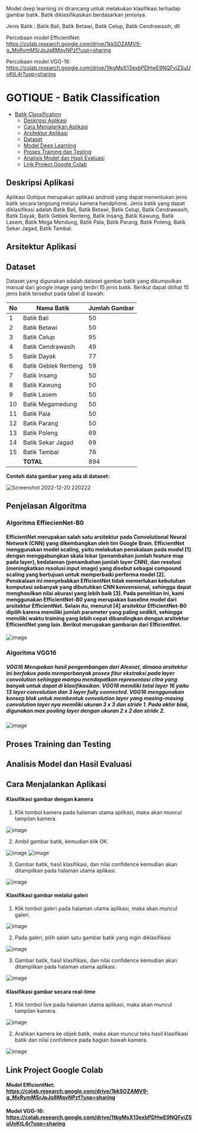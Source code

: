 
Model deep learning ini dirancang untuk melakukan klasifikasi terhadap gambar batik. Batik diklasifikasikan berdasarkan jenisnya. 

Jenis Batik : Batik Bali, Batik Betawi, Batik Celup, Batik Cendrawasih, dll 

Percobaan model EfficientNet: https://colab.research.google.com/drive/1kkSOZAMV9-g_MxRymMSrJpJq8MqvNPzf?usp=sharing

Percobaan model VGG-16: https://colab.research.google.com/drive/1tkgMsX13exbPDHwE9NQFviZSuUoKtL4r?usp=sharing


# GOTIQUE - Batik Classification

- [Batik Classification](#batik-classification)
  - [Deskripsi Aplikasi](#deskripsi-aplikasi)
  - [Cara Menjalankan Aplikasi](#cara-menjalankan-aplikasi)
  - [Arsitektur Aplikasi](#arsitektur-aplikasi)
  - [Dataset](#dataset)
  - [Model Deep Learning](#model-deep-learning)
  - [Proses Training dan Testing](#proses-training-dan-testing)
  - [Analisis Model dan Hasil Evaluasi](#analisis-model-dan-hasil-evaluasi)
  - [Link Project Google Colab](#link-project-google-colab)
  

## Deskripsi Aplikasi
Aplikasi Gotique merupakan aplikasi android yang dapat menentukan jenis batik secara langsung melalui kamera handphone. Jenis batik yang dapat diklasifikasi adalah Batik Bali, Batik Betawi, Batik Celup, Batik Cendrawasih, Batik Dayak, Batik Geblek Renteng, Batik Insang, Batik Kawung, Batik Lasem, Batik Mega Mendung, Batik Pala, Batik Parang, Batik Poleng, Batik Sekar Jagad, Batik Tambal. 

## Arsitektur Aplikasi

## Dataset
Dataset yang digunakan adalah dataset gambar batik yang dikumpulkan manual dari google image yang terdiri 15 jenis batik. Berikut dapat dilihat 15 jenis batik tersebut pada tabel di bawah:

No | Nama Batik | Jumlah Gambar | 
| - | ---------- | -- |
| 1 | Batik Bali | 50 |
| 2 | Batik Betawi | 50 |
| 3 | Batik Celup | 95 |
| 4 | Batik Cendrawasih | 49 |
| 5 | Batik Dayak | 77 |
| 6 | Batik Geblek Renteng | 59 |
| 7 | Batik Insang | 50 |
| 8 | Batik Kawung | 50 |
| 9 | Batik Lasem | 50 |
| 10 | Batik Megamedung | 50 |
| 11 | Batik Pala | 50 |
| 12 | Batik Parang | 50 |
| 13 | Batik Poleng | 69 |
| 14 | Batik Sekar Jagad | 69 |
| 15 | Batik Tambal | 76 |
| | **TOTAL**  | 894 |


**Contoh data gambar yang ada di dataset:**

![Screenshot 2022-12-20 220222](https://user-images.githubusercontent.com/79390341/208685034-086cdb66-e826-446d-9661-d5a4f676d589.png)


## Penjelasan Algoritma

### Algoritma EffiecienNet-B0
####    EfficientNet merupakan salah satu arsitektur pada Convolutional Neural Network (CNN) yang dikembangkan oleh tim Google Brain. EfficientNet menggunakan model scaling, yaitu melakukan penskalaan pada model [1] dengan menggabungkan skala lebar (penambahan jumlah feature map pada layer), kedalaman (penambahan jumlah layer CNN), dan resolusi (meningkatkan resolusi input image) yang disebut sebagai compound scaling yang bertujuan untuk memperbaiki performa model [2]. Penskalaan ini menyebabkan EfficientNet tidak memerlukan kebutuhan komputasi sebanyak yang dibutuhkan CNN konvensional, sehingga dapat menghasilkan nilai akurasi yang lebih baik [3]. Pada penelitian ini, kami menggunakan EfficientNet-B0 yang merupakan baseline model dari arsitektur EfficientNet. Selain itu, menurut [4] arsitektur EfficientNet-B0 dipilih karena memiliki jumlah parameter yang paling sedikit, sehingga memiliki waktu training yang lebih cepat dibandingkan dengan arsitektur EfficientNet yang lain. Berikut merupakan gambaran dari EfficientNet.

![image](https://user-images.githubusercontent.com/80681345/208693996-b46fcd99-b9c0-49cb-92ef-9ed0e744c5dd.png)



### Algoritma VGG16
#####     VGG16 Merupakan hasil pengembangan dari Alexnet, dimana arsitektur ini berfokus pada memperbanyak proses fitur ekstraksi pada layer convolution sehingga mampu mendapatkan representasi citra yang banyak untuk dapat di klasifikasikan. VGG16 memiliki total layer 16 yaitu 13 layer convolution dan 3 layer fully connected. VGG16 menggunakan konsep blok untuk membentuk convolution layer yang masing-masing convolution layer nya memiliki ukuran 3 x 3 dan stride 1. Pada akhir blok, digunakan max pooling layer dengan ukuran 2 x 2 dan stride 2.

![image](https://user-images.githubusercontent.com/83971650/208709474-ac6d88d0-d590-4ec5-8f5c-5e8651c921b7.png)



## Proses Training dan Testing

## Analisis Model dan Hasil Evaluasi

## Cara Menjalankan Aplikasi
#### Klasifikasi gambar dengan kamera
1) Klik tombol kamera pada halaman utama aplikasi, maka akan muncul tampilan kamera.

![image](https://user-images.githubusercontent.com/82147780/208564417-00e9cf52-c87a-4b51-8679-f97e0b43367a.png)

2) Ambil gambar batik, kemudian klik OK.

![image](https://user-images.githubusercontent.com/82147780/208564392-d59cd093-0abb-4109-b2e9-c267e1114854.png)
![image](https://user-images.githubusercontent.com/82147780/208564380-93fe4635-d6f7-4fe2-b061-60ebcac25d41.png)

3) Gambar batik, hasil klasifikasi, dan nilai confidence kemudian akan ditampilkan pada halaman utama aplikasi.

![image](https://user-images.githubusercontent.com/82147780/208564337-4033383a-367e-40eb-afe8-2d7dabd46946.png)


#### Klasifikasi gambar melalui galeri
1) Klik tombol galeri pada halaman utama aplikasi, maka akan muncul galeri.

![image](https://user-images.githubusercontent.com/82147780/208564313-7cd98672-b61c-4518-990d-ee9e5735f715.png)

2) Pada galeri, pilih salah satu gambar batik yang ingin diklasifikasi

![image](https://user-images.githubusercontent.com/82147780/208564299-89fbe2e7-2487-4819-86e9-8bef715c8657.png)

3) Gambar batik, hasil klasifikasi, dan nilai confidence kemudian akan ditampilkan pada halaman utama aplikasi.

![image](https://user-images.githubusercontent.com/82147780/208564280-922ff79d-579f-4243-a9ca-da8fe29175b3.png)


#### Klasifikasi gambar secara real-time
1) Klik tombol live pada halaman utama aplikasi, maka akan muncul tampilan kamera.

![image](https://user-images.githubusercontent.com/82147780/208564270-6f4df162-c2a1-4051-aa7f-c2f26bfb0ce7.png)

2) Arahkan kamera ke objek batik, maka akan muncul teks hasil klasifikasi batik dan nilai confidence pada bagian bawah kamera.

![image](https://user-images.githubusercontent.com/82147780/208564228-04466f27-f546-48f8-bb94-d22a52c0cc05.png)

## Link Project Google Colab
#### Model EfficientNet: https://colab.research.google.com/drive/1kkSOZAMV9-g_MxRymMSrJpJq8MqvNPzf?usp=sharing

#### Model VGG-16: https://colab.research.google.com/drive/1tkgMsX13exbPDHwE9NQFviZSuUoKtL4r?usp=sharing
